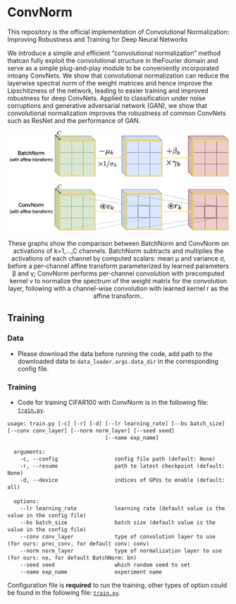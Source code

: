 # ConvNorm
This repository is the official implementation of Convolutional Normalization: Improving Robustness and Training for Deep Neural Networks

We introduce a simple and efficient “convolutional normalization” method thatcan fully exploit the convolutional structure in theFourier domain and serve as a simple plug-and-play module to be conveniently incorporated intoany ConvNets. We show that convolutional normalization can reduce the layerwise spectral norm of the weight matrices and hence improve the Lipschitzness of the network, leading to easier training and improved robustness for deep ConvNets. Applied to classification under noise corruptions and generative adversarial network (GAN), we show that convolutional normalization improves the robustness of common ConvNets such as ResNet and the performance of GAN.

<p float="left" align="center">
<img src="ConvNorm_concept.png" width="800" /> 
<figcaption align="center">
These graphs show the comparison between BatchNorm and ConvNorm on activations of k=1,...,C channels. BatchNorm subtracts and multiplies the activations of each channel by computed scalars: mean µ and variance σ, before a per-channel affine transform parameterized by learned parameters β and γ; ConvNorm performs per-channel convolution with precomputed kernel v to normalize the spectrum of the weight matrix for the convolution layer, following with a channel-wise convolution with learned kernel r as the affine transform..
</figcaption>
</p>

## Training
### Data
- Please download the data before running the code, add path to the downloaded data to `data_loader.args.data_dir` in the corresponding config file.
### Training
- Code for training CIFAR100 with ConvNorm is in the following file: [`train.py`](./train.py).
```
usage: train.py [-c] [-r] [-d] [--lr learning_rate] [--bs batch_size] [--conv conv_layer] [--norm norm_layer] [--seed seed]
                               [--name exp_name] 

  arguments:
    -c, --config                  config file path (default: None)
    -r, --resume                  path to latest checkpoint (default: None)
    -d, --device                  indices of GPUs to enable (default: all)     
  
  options:
    --lr learning_rate            learning rate (default value is the value in the config file)
    --bs batch_size               batch size (default value is the value in the config file)
    --conv conv_layer             type of convolution layer to use (for ours: prec_conv, for default conv: conv)
    --norm norm_layer             type of normalization layer to use (for ours: no, for default BatchNorm: bn)
    --seed seed                   which random seed to set
    --name exp_name               experiment name
```
Configuration file is **required** to run the training, other types of option could be found in the following file: [`train.py`](./train.py).
